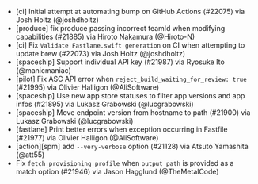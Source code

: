 * [ci] Initial attempt at automating bump on GitHub Actions (#22075) via Josh Holtz (@joshdholtz)
* [produce] fix produce passing incorrect teamId when modifying capabilities (#21885) via Hiroto Nakamura (@Hiroto-N)
* [ci] Fix `Validate Fastlane.swift generation` on CI when attempting to update brew  (#22073) via Josh Holtz (@joshdholtz)
* [spaceship] Support individual API key (#21987) via Ryosuke Ito (@manicmaniac)
* [pilot] Fix ASC API error when `reject_build_waiting_for_review: true` (#21995) via Olivier Halligon (@AliSoftware)
* [spaceship] Use new app store statuses to filter app versions and app infos (#21895) via Lukasz Grabowski (@lucgrabowski)
* [spaceship] Move endpoint version from hostname to path (#21900) via Lukasz Grabowski (@lucgrabowski)
* [fastlane] Print better errors when exception occurring in Fastfile  (#21977) via Olivier Halligon (@AliSoftware)
* [action][spm] add `--very-verbose` option (#21128) via Atsuto Yamashita (@att55)
* Fix `fetch_provisioning_profile` when `output_path` is provided as a match option (#21946) via Jason Hagglund (@TheMetalCode)